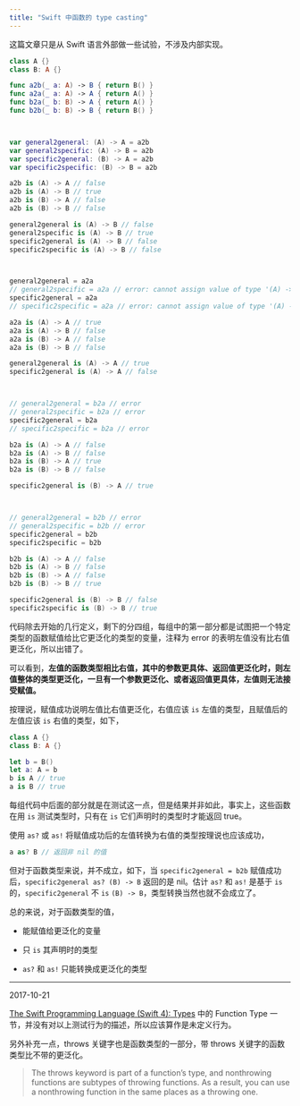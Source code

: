 ```yaml
---
title: "Swift 中函数的 type casting"
---
```


这篇文章只是从 Swift 语言外部做一些试验，不涉及内部实现。

```swift
class A {}
class B: A {}

func a2b(_ a: A) -> B { return B() }
func a2a(_ a: A) -> A { return A() }
func b2a(_ b: B) -> A { return A() }
func b2b(_ b: B) -> B { return B() }



var general2general: (A) -> A = a2b
var general2specific: (A) -> B = a2b
var specific2general: (B) -> A = a2b
var specific2specific: (B) -> B = a2b

a2b is (A) -> A // false
a2b is (A) -> B // true
a2b is (B) -> A // false
a2b is (B) -> B // false

general2general is (A) -> B // false
general2specific is (A) -> B // true
specific2general is (A) -> B // false
specific2specific is (A) -> B // false



general2general = a2a
// general2specific = a2a // error: cannot assign value of type '(A) -> A' to type '(A) -> B'
specific2general = a2a
// specific2specific = a2a // error: cannot assign value of type '(A) -> A' to type '(B) -> B'

a2a is (A) -> A // true
a2a is (A) -> B // false
a2a is (B) -> A // false
a2a is (B) -> B // false

general2general is (A) -> A // true
specific2general is (A) -> A // false



// general2general = b2a // error
// general2specific = b2a // error
specific2general = b2a
// specific2specific = b2a // error

b2a is (A) -> A // false
b2a is (A) -> B // false
b2a is (B) -> A // true
b2a is (B) -> B // false

specific2general is (B) -> A // true



// general2general = b2b // error
// general2specific = b2b // error
specific2general = b2b
specific2specific = b2b

b2b is (A) -> A // false
b2b is (A) -> B // false
b2b is (B) -> A // false
b2b is (B) -> B // true

specific2general is (B) -> B // false
specific2specific is (B) -> B // true
```

代码除去开始的几行定义，剩下的分四组，每组中的第一部分都是试图把一个特定类型的函数赋值给比它更泛化的类型的变量，注释为 error 的表明左值没有比右值更泛化，所以出错了。

可以看到，**左值的函数类型相比右值，其中的参数更具体、返回值更泛化时，则左值整体的类型更泛化，一旦有一个参数更泛化、或者返回值更具体，左值则无法接受赋值。**

按理说，赋值成功说明左值比右值更泛化，右值应该 `is` 左值的类型，且赋值后的左值应该 `is` 右值的类型，如下，

```swift
class A {}
class B: A {}

let b = B()
let a: A = b
b is A // true
a is B // true
```

每组代码中后面的部分就是在测试这一点，但是结果并非如此，事实上，这些函数在用 `is` 测试类型时，只有在 `is` 它们声明时的类型时才能返回 true。

使用 `as?` 或 `as!` 将赋值成功后的左值转换为右值的类型按理说也应该成功，

```swift
a as? B // 返回非 nil 的值
```

但对于函数类型来说，并不成立，如下，当 `specific2general = b2b` 赋值成功后，`specific2general as? (B) -> B` 返回的是 nil。估计 `as?` 和 `as!` 是基于 `is` 的，`specific2general` 不 `is` `(B) -> B`，类型转换当然也就不会成立了。

总的来说，对于函数类型的值，

- 能赋值给更泛化的变量

- 只 `is` 其声明时的类型

- `as?` 和 `as!` 只能转换成更泛化的类型

---

2017-10-21

[The Swift Programming Language (Swift 4): Types](https://developer.apple.com/library/content/documentation/Swift/Conceptual/Swift_Programming_Language/Types.html) 中的 Function Type 一节，并没有对以上测试行为的描述，所以应该算作是未定义行为。

另外补充一点，throws 关键字也是函数类型的一部分，带 throws 关键字的函数类型比不带的更泛化。

> The throws keyword is part of a function’s type, and nonthrowing functions are subtypes of throwing functions. As a result, you can use a nonthrowing function in the same places as a throwing one.
